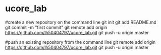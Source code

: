 # ucore_lab
#create a new repository on the command line
git init
git add README.md
git commit -m "first commit"
git remote add origin https://github.com/lh50404797/ucore_lab.git
git push -u origin master


#push an existing repository from the command line
git remote add origin https://github.com/lh50404797/ucore_lab.git
git push -u origin master
